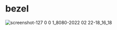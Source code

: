 # bezel
![screenshot-127 0 0 1_8080-2022 02 22-18_16_18](https://user-images.githubusercontent.com/90225424/155173443-ba1f297e-525b-4f7a-b07a-14686e2be432.png)
